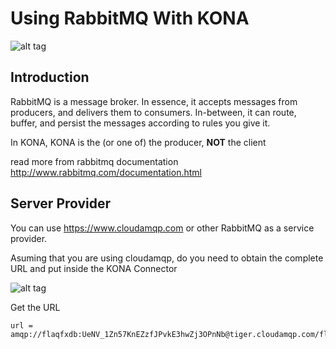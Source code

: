 # Using RabbitMQ With KONA

![alt tag](http://www.rabbitmq.com/img/rabbitmq_logo_strap.png)

## Introduction

RabbitMQ is a message broker. In essence, it accepts messages from producers, and delivers them to consumers. In-between, it can route, buffer, and persist the messages according to rules you give it.

In KONA, KONA is the (or one of) the producer, **NOT** the client

read more from rabbitmq documentation http://www.rabbitmq.com/documentation.html

## Server Provider

You can use https://www.cloudamqp.com or other RabbitMQ as a service provider.

Asuming that you are using cloudamqp, do you need to obtain the complete URL and put inside the KONA Connector

![alt tag](http://i.imgur.com/iYzH0J0.png)

Get the URL

```
url = amqp://flaqfxdb:UeNV_1Zn57KnEZzfJPvkE3hwZj3OPnNb@tiger.cloudamqp.com/flaqfxdb
```

